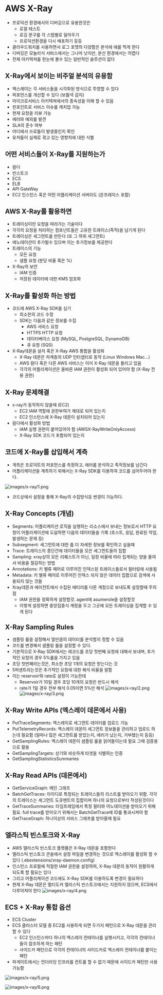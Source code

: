 # AWS X-Ray

- 프로덕션 환경에서의 디버깅으로 유용한것은
  - 로컬 테스트
  - 로깅 문구를 각 스텝별로 달아두기
  - 프로덕션환경을 다시 배포하기 등등
- 클라우드워치를 사용하면서 로그 포맷의 다양함은 분석에 애를 먹게 한다
- 디버깅은 모놀리식 서비스에서는 그나마 낫지만, 분산 환경에서는 어렵다
- 전체 아키텍쳐를 한눈에 볼수 있는 일반적인 솔루션이 없다

## X-Ray에서 보이는 비주얼 분석의 유용함

- 엑스레이는 각 서비스들을 시각화된 방식으로 투영할 수 있다
- 퍼포먼스를 개선할 수 있다 (보틀넥 감지)
- 마이크로서비스 아키텍쳐에서의 종속성을 이해 할 수 있음
- 핀포인트로 서비스 이슈를 캐치업 가능
- 현재 요청을 리뷰 가능
- 에러와 예외를 발견
- SLA의 준수 여부
- 어디에서 쓰로틀이 발생중인지 확인
- 유저들이 실제로 겪고 있는 영향치에 대한 식별

## 어떤 서비스들이 X-Ray를 지원하는가

- 람다
- 빈스토크
- ECS
- ELB
- API GateWay
- EC2 인스턴스 혹은 어떤 어플리케이션 서버라도 (온프레미스 포함)

## AWS X-Ray를 활용하면

- 트레이싱이란 요청을 따라가는 기술이다
- 각각의 요청을 처리하는 컴포넌트들은 고유한 트레이스(족적)을 남기게 된다
- 트레이싱은 세그먼트를 만든다 (또 그 하위 세그먼트)
- 에노테이션이 추가될수 있으며 이는 추가정보를 제공한다
- 트레이스의 기능
  - 모든 요청
  - 샘플 요청 (분당 비율 혹은 %)
- X-Ray의 보안
  - IAM 인증
  - 저장된 데이터에 대한 KMS 암호화

## X-Ray를 활성화 하는 방법

- 코드에 AWS X-Ray SDK를 심기
  - 최소한의 코드 수정
  - SDK는 다음과 같은 정보를 수집
    - AWS 서비스 요청
    - HTTPS HTTP 요청
    - 데이터베이스 요청 (MySQL, PostgreSQL, DynamoDB)
    - 큐 요청 (SQS)
- X-Ray데몬을 설치 혹은 X-Ray AWS 통합을 활성화
  - X-Ray 데몬은 저계층의 UDP 인터셉터로 동작 (Linux Windows Mac...)
  - AWS 람다 혹은 다른 AWS 서비스는 이미 X-Ray 데몬을 돌리고 있음
  - 각각의 어플리케이션은 올바른 IAM 권한이 활성화 되어 있어야 함 (X-Ray 전용 권한)

## X-Ray 문제해결

- x-ray가 동작하지 않을때 (EC2)
  - EC2 IAM 역할에 권한부여가 제대로 되어 있는지
  - EC2 인스턴스에 X-Ray 데몬이 설치되어 있는지
- 람다에서 활성화 방법
  - IAM 실행 권한이 붙어있어야 함 (AWSX-RayWriteOnlyAccess)
  - X-Ray SDK 코드가 포함되어 있는지

## 코드에 X-Ray를 삽입해서 계측

- 계측은 프로덕트의 퍼포먼스를 측정하고, 에러를 분석하고 족적정보를 남긴다
- 어플리케이션을 계측하기 위해서는 X-Ray SDK를 이용하여 코드를 심어두어야 한다.

![images/x-ray/1.png](images/x-ray/1.png)

- 코드상에서 설정을 통해 X-Ray의 수집방식등 변경이 가능하다.

## X-Ray Concepts (개념)

- Segments: 어플리케이션 로직을 실행하는 리소스에서 보내는 정보로서 HTTP 요청이 어플리케이션에 도달하면 다음의 데이터들을 기록 (호스트, 응답, 완료된 작업, 발생하는 문제 등)
- Subsegment: 세그먼트에 대한 좀 더 자세한 정보를 확인하고 싶을때
- Trace: 트레이스의 종단간에 데이터들을 모은 세그먼트들의 집합
- Sampling: xray상의 모든 리퀘스트가 아닌, 일정 비율에 따라 집계되는 양을 줄여서 비용을 절감하는 방법
- Annotations: 키 밸류 페어로 이루어진 인덱스된 트레이스들로서 필터링에 사용됨
- Metadata: 키 밸류 페어로 이루어진 인덱스 되지 않은 데이터 집합으로 검색에 사용되지 않는 것들
- Xray데몬과 에이전트에서 수집된 에티러를 다른 계정으로 보내도록 설정할때 주의점
  - IAM 권한을 정확하게 설정할것. agent에 asumerole을 설정할것
  - 이렇게 설정하면 중앙집중식 계정을 두고 그곳에 모든 트레이싱을 집계할 수 있게 된다

## X-Ray Sampling Rules

- 샘플링 룰을 설정해서 얼만큼의 데이터를 분석할지 정할 수 있음
- 코드를 변경해서 샘플링 룰을 설정할 수 있다.
- 기본적으로 X-Ray SDK에서는 레코드를 초당 첫번째 요청에 대해서 보내며, 추가적인 요청의 경우 5%룰을 가지고 있음
- 초당 첫번째라는것은, 최소한 초당 1개의 요청은 받는다는 것
- 5퍼센트라는것은 추가적인 요청에 대한 해석 비율을 말함
- 이는 reservoir와 rate로 설정이 가능한데
  - Reservoir가 10일 경우 초당 10개의 요청은 반드시 해석
  - rate가 1일 경우 전부 해석 0.05이면 5%만 해석
    ![images/x-ray/2.png](images/x-ray/2.png)
    ![images/x-ray/3.png](images/x-ray/3.png)

## X-Ray Write APIs (엑스레이 데몬에서 사용)

- PutTraceSegments: 엑스레이로 세그먼트 데이터를 업로드 가능
- PutTelemetryRecords: 엑스레이 데몬이 세그먼트 정보들을 관리하고 업로드 하는데 필요함 (얼마나 많은 세그먼트를 받았는지, 에러가 났는지, 거부됐는지 등등)
- GetSamplingRules: 엑스레이 데몬이 샘플링 룰을 읽어들이는데 필요 그때 검증용으로 활용
- GetSamplingTargets: 상기와 비슷하게 타겟을 식별하는 인증
- GetSamplingStatisticsSummaries

## X-Ray Read APIs (데몬에서)

- GetServiceGraph: 메인 그래프
- BatchGetTraces: 아이디로 특정되는 트레이스들의 리스트를 받아오기 위함. 각각의 트레이스는 세그먼트 도큐멘트의 집합이며 하나의 요청으로부터 작성된것이다
- GetTraceSummaries: 타임프레임에서 특정 필터와 어노테이션을 받아오기 위해 필요. full trace를 받아오기 위해서는 BatchGetTrace에 ID를 통과시켜야 함
- GetTraceGraph: 하나이상의 서비스 그래프를 받아올때 필요

## 엘라스틱 빈스토크와 X-Ray

- AWS 엘라스틱 빈스토크 플랫폼은 X-Ray 데몬을 포함한다
- 엘라스틱 빈스토크 콘솔에서 설정 파일을 변경하는 것으로 엑스레이를 활성화 할 수 있다 (.ebextensions/xray-daemon.config)
- 인스턴스 프로필에 적절한 IAM 권한을 설정하여, X-Ray 데몬의 동작이 원활하게 되도록 할 필요는 있다
- 그리고 어플리케이션 코드에도 X-Ray SDK를 이용하도록 변경이 필요하다
- 현재 X-Ray 데몬은 멀티도커 엘라스틱 빈스토크에서는 지원하지 않으며, ECS에서 다루어져야 한다
  ![images/x-ray/4.png](images/x-ray/4.png)

## ECS + X-Ray 통합 옵션

- ECS Cluster
- ECS 클러스터 모델 중 EC2를 사용하게 되면 두가지 패턴으로 X-Ray 데몬을 관리할 수 있다
  - EC2 인스턴스마다 하나의 엑스레이 컨테이너를 실행시키고, 각각의 컨테이너들이 참조하게 하는 패턴
  - 사이드카 패턴으로 각각의 컨테이너의 사이드카로 엑스레이 컨테이너를 붙이는 패턴
- 파게이트에서는 언더라잉 인프라를 컨트롤 할 수 없기 때문에 사이드카 패턴만 사용 가능함

![images/x-ray/5.png](images/x-ray/5.png)

![images/x-ray/6.png](images/x-ray/6.png)

